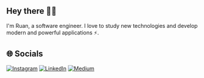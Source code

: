 ## Hey there 👋🏻

I'm Ruan, a software engineer. I love to study new technologies and develop modern and powerful applications ⚡️.

## 🌐 Socials
[![Instagram](https://img.shields.io/badge/Instagram-%23E4405F.svg?logo=Instagram&logoColor=white)](https://instagram.com/ruan.scherer) [![LinkedIn](https://img.shields.io/badge/LinkedIn-%230077B5.svg?logo=linkedin&logoColor=white)](https://linkedin.com/in/ruan-scherer) [![Medium](https://img.shields.io/badge/Medium-12100E?logo=medium&logoColor=white)](https://medium.com/@ruan.vscherer)

